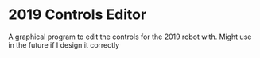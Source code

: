# 2019 Controls Editor  
A graphical program to edit the controls for the 2019 robot with. Might use in the future if I design it correctly